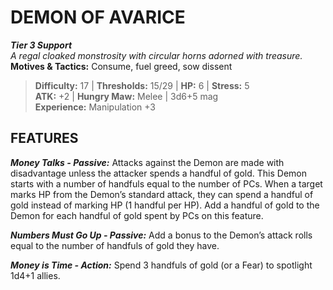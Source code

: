 # DEMON OF AVARICE

***Tier 3 Support***  
*A regal cloaked monstrosity with circular horns adorned with treasure.*  
**Motives & Tactics:** Consume, fuel greed, sow dissent

> **Difficulty:** 17 | **Thresholds:** 15/29 | **HP:** 6 | **Stress:** 5  
> **ATK:** +2 | **Hungry Maw:** Melee | 3d6+5 mag  
> **Experience:** Manipulation +3

## FEATURES

***Money Talks - Passive:*** Attacks against the Demon are made with disadvantage unless the attacker spends a handful of gold. This Demon starts with a number of handfuls equal to the number of PCs. When a target marks HP from the Demon’s standard attack, they can spend a handful of gold instead of marking HP (1 handful per HP). Add a handful of gold to the Demon for each handful of gold spent by PCs on this feature.

***Numbers Must Go Up - Passive:*** Add a bonus to the Demon’s attack rolls equal to the number of handfuls of gold they have.

***Money is Time - Action:*** Spend 3 handfuls of gold (or a Fear) to spotlight 1d4+1 allies.
